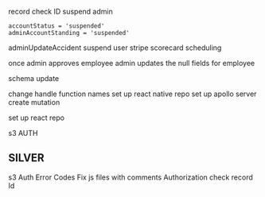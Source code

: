 record check ID
suspend admin

    accountStatus = 'suspended'
    adminAccountStanding = 'suspended'

adminUpdateAccident
suspend user
stripe
scorecard
scheduling

once admin approves employee admin updates the null fields for employee

schema update

change handle function names
set up react native repo 
set up apollo server
create mutation

set up react repo

s3 AUTH 

SILVER
-----------
s3 Auth
Error Codes
Fix js files with comments
Authorization check record Id